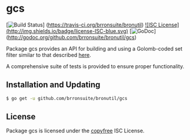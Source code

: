 gcs
==========

[![Build Status](http://img.shields.io/travis/brronsuite/bronutil.svg)]
(https://travis-ci.org/brronsuite/bronutil) [![ISC License]
(http://img.shields.io/badge/license-ISC-blue.svg)](http://copyfree.org)
[![GoDoc](https://godoc.org/github.com/brronsuite/bronutil/gcs?status.png)]
(http://godoc.org/github.com/brronsuite/bronutil/gcs)

Package gcs provides an API for building and using a Golomb-coded set filter
similar to that described [here](http://giovanni.bajo.it/post/47119962313/golomb-coded-sets-smaller-than-bloom-filters).

A comprehensive suite of tests is provided to ensure proper functionality.

## Installation and Updating

```bash
$ go get -u github.com/brronsuite/bronutil/gcs
```

## License

Package gcs is licensed under the [copyfree](http://copyfree.org) ISC
License.
